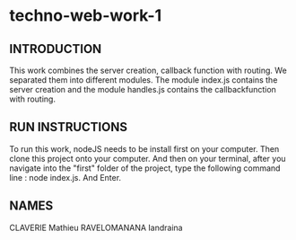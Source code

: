# techno-web-work-1

## INTRODUCTION
This work combines the server creation, callback function with routing. We separated them into different modules. The module index.js contains the server creation and the module handles.js contains the callbackfunction with routing.

## RUN INSTRUCTIONS
To run this work, nodeJS needs to be install first on your computer. Then clone this project onto your computer. And then on your terminal, after you navigate into the "first" folder of the project, type the following command line : node index.js. 
And Enter.

## NAMES
CLAVERIE Mathieu
RAVELOMANANA Iandraina

